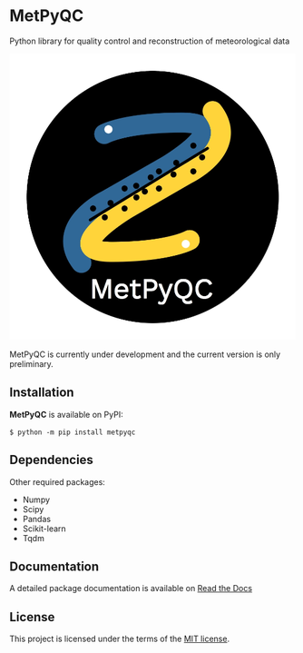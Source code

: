 # MetPyQC

Python library for quality control and reconstruction of meteorological data

![MetPyQC](docs/_static/logo_pyqc4.jpg)

MetPyQC is currently under development and the current version is only preliminary. 

## Installation
**MetPyQC** is available on PyPI:

```console
$ python -m pip install metpyqc
```
## Dependencies

Other required packages:

- Numpy
- Scipy
- Pandas
- Scikit-learn
- Tqdm


## Documentation
A detailed package documentation is available on [Read the Docs](https://metpyqc.readthedocs.io)

## License
This project is licensed under the terms of the [MIT license](LICENSE).

